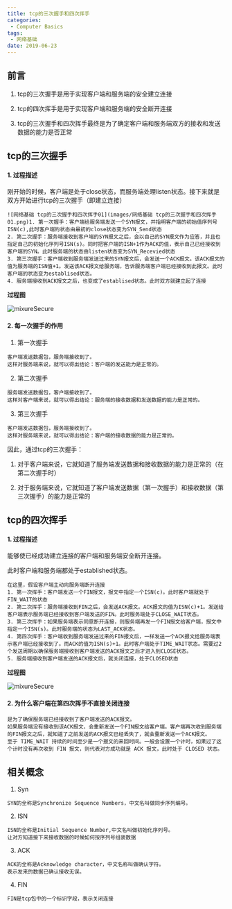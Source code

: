 ```yaml
---
title: tcp的三次握手和四次挥手
categories:
 - Computer Basics
tags:
 - 网络基础
date: 2019-06-23
---
```

## 前言

1. tcp的三次握手是用于实现客户端和服务端的安全建立连接

2. tcp的四次挥手是用于实现客户端和服务端的安全断开连接
3. tcp的三次握手和四次挥手最终是为了确定客户端和服务端双方的接收和发送数据的能力是否正常

## tcp的三次握手

#### 1. 过程描述

刚开始的时候，客户端是处于close状态，而服务端处理listen状态。接下来就是双方开始进行tcp的三次握手（即建立连接）

```
![网络基础 tcp的三次握手和四次挥手01](images/网络基础 tcp的三次握手和四次挥手01.png)1. 第一次握手：客户端给服务端发送一个SYN报文，并指明客户端的初始值序列号ISN(c),此时客户端的状态由最初的close状态变为SYN_Send状态
2. 第二次握手：服务端接收到客户端的SYN报文之后，会以自己的SYN报文作为应答，并且也指定自己的初始化序列号ISN(s)。同时把客户端的ISN+1作为ACK的值，表示自己已经接收到客户端的SYN。此时服务端的状态由listen状态变为SYN_Recevied状态
3. 第三次握手：客户端收到服务端发送过来的SYN报文后，会发送一个ACK报文。该ACK报文的值为服务端的ISN值+1。发送该ACK报文给服务端，告诉服务端客户端已经接收到此报文。此时客户端的状态变为establised状态。
4. 服务端接收到ACK报文之后，也变成了establised状态。此时双方就建立起了连接
```

**过程图**

<img :src="$withBase('/网络基础/网络基础 tcp的三次握手和四次挥手01.png')" alt="mixureSecure">

#### 2. 每一次握手的作用

1. 第一次握手

```
客户端发送数据包，服务端接收到了。
这样对服务端来说，就可以得出结论：客户端的发送能力是正常的。
```

2. 第二次握手

```
服务端发送数据包，客户端接收到了。
这样对客户端来说，就可以得出结论：服务端的接收数据和发送数据的能力是正常的。
```

3. 第三次握手

```
客户端发送数据包，服务端接收到了。
这样对服务端来说，就可以得出结论：客户端的接收数据的能力是正常的。
```

因此，通过tcp的三次握手：

1. 对于客户端来说，它就知道了服务端发送数据和接收数据的能力是正常的（在第二次握手时）

2. 对于服务端来说，它就知道了客户端发送数据（第一次握手）和接收数据（第三次握手）的能力是正常的

## tcp的四次挥手

#### 1. 过程描述

能够使已经成功建立连接的客户端和服务端安全断开连接。

此时客户端和服务端都处于established状态。

```
在这里，假设客户端主动向服务端断开连接
1. 第一次挥手：客户端发送一个FIN报文，报文中指定一个ISN(c)。此时客户端就处于FIN_WAIT的状态
2. 第二次挥手：服务端接收到FIN之后，会发送ACK报文。ACK报文的值为ISN(c)+1。发送给客户端表示服务端已经接收到客户端发送的FIN。此时服务端处于CLOSE_WAIT状态。
3. 第三次挥手：如果服务端表示同意断开连接，则服务端再发一个FIN报文给客户端，报文中指定一个ISN(s)。此时服务端的状态为LAST_ACK状态。
4. 第四次挥手：客户端收到服务端发送过来的FIN报文后，一样发送一个ACK报文给服务端表示客户端已经接收到了。而ACK的值为ISN(s)+1。此时客户端处于TIME_WAIT状态。需要过2个发送周期以确保服务端接收到客户端发送的ACK报文之后才进入到CLOSE状态。
5. 服务端接收到客户端发送的ACK报文后，就关闭连接，处于CLOSED状态
```

**过程图**

<img :src="$withBase('/网络基础/网络基础 tcp的三次握手和四次挥手02.png')" alt="mixureSecure">

#### 2. 为什么客户端在第四次挥手不直接关闭连接

```
是为了确保服务端已经接收到了客户端发送的ACK报文。
如果服务端没有接收到该ACK报文，会重新发送一个FIN报文给客户端。客户端再次收到服务端的FIN报文之后，就知道了之前发送的ACK报文已经丢失了，就会重新发送一个ACK报文。
至于 TIME_WAIT 持续的时间至少是一个报文的来回时间。一般会设置一个计时，如果过了这个计时没有再次收到 FIN 报文，则代表对方成功就是 ACK 报文，此时处于 CLOSED 状态。
```

## 相关概念

1. Syn
```
SYN的全称是Synchronize Sequence Numbers，中文名叫做同步序列编号。
```

2. ISN
```
ISN的全称是Initial Sequence Number,中文名叫做初始化序列号。
让对方知道接下来接收数据的时候如何按序列号组装数据
```

3. ACK
```
ACK的全称是Acknowledge character，中文名称叫做确认字符。
表示发来的数据已确认接收无误。
```

4. FIN
```
FIN是tcp包中的一个标识字段，表示关闭连接
```